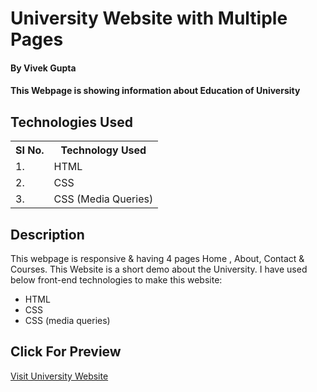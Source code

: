 # University Website with Multiple Pages

#### By Vivek Gupta

#### This Webpage is showing information about Education of University 

## Technologies Used

<table>
    <tr>
        <th>
            SI No.
            </th>
                <th>
            Technology Used
            </th>
    </tr>
    <tr>
        <td>
            1.
        </td>
        <td>
            HTML
        </td>
    </tr>
    <tr>
        <td>
            2.
        </td>
        <td>
            CSS
        </td>
    </tr>
    <tr>
        <td>
            3.
        </td>
        <td>
            CSS (Media Queries)
        </td>
    </tr>
    
 </table>
    

## Description
This webpage is responsive & having 4 pages Home , About, Contact & Courses. This Website is a short demo about the University.
I have used below front-end technologies to make this website:

* HTML
* CSS
* CSS (media queries)

## Click For Preview
<a href="https://thewisdomgupta.github.io/Stuff/">Visit University Website<a>

